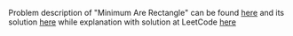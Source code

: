 Problem description of "Minimum Are Rectangle" can be found [here](https://leetcode.com/problems/minimum-area-rectangle/description/) and its solution [here](https://github.com/aurimas13/Solutions-To-Problems/blob/main/LeetCode/Python%20Solutions/Minimum%20Area%20Rectangle/minimum.py) while explanation with solution at LeetCode [here](https://leetcode.com/problems/minimum-area-rectangle/solutions/3196291/python-solution-well-explained/)
